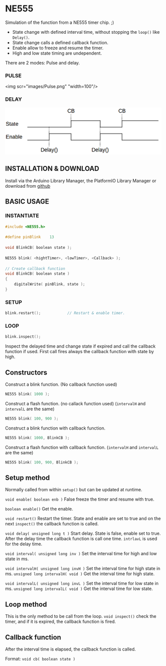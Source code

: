 # NE555

Simulation of the function from a NE555 timer chip. ;)

* State change with defined interval time, without stopping the ```loop()``` like ```Delay()```.
* State change calls a defined callback function.
* Enable allow to freeze and resume the timer.
* High and low state timing are undependent.

There are 2 modes: Pulse and delay.
### PULSE
<img scr="images/Pulse.png" "width=100"/>
### DELAY
![Delay](images/Delay.png)

## INSTALLATION & DOWNLOAD
Install via the Arduino Library Manager, the PlatformIO Library Manager or download from [github](https://github.com/Gfy63/NE555.git)

## BASIC USAGE

### INSTANTIATE

```cpp
#include <NE555.h>

#define pinBlink 	13

void BlinkCB( boolean state );

NE555 blink( <hightTimer>, <lowTimer>, <Callback> );

// Create callback function
void BlinkCB( boolean state )
{
    digitalWrite( pinBlink, state );
}
```

### SETUP

```cpp
blink.restart();            // Restart & enable timer.
```

### LOOP

```cpp
blink.inspect();
```
Inspect the delayed time and change state if expired and call the callback function if used.
First call fires always the callback function with state by high.

## Constructors
Construct a blink function. (No callback function used)
```cpp
NE555 blink( 1000 );
```
Construct a flash function. (no callack function used) 
(```intervalH``` and ```intervalL``` are the same)
```cpp
NE555 blink( 100, 900 );
```
Construct a blink function with callback function.
```cpp
NE555 blink( 1000, BlinkCB );
```
Construct a flash function with callback function.
(```intervalH``` and ```intervalL``` are the same)
```cpp
NE555 blink( 100, 900, BlinkCB );
```

## Setup method
Normally called from within ```setup()``` but can be updated at runtime.

```void enable( boolean enb )``` False freeze the timer and resume with true.

```boolean enable()``` Get the enable.

```void restart()``` Restart the timer. State and enable are set to true and on the next ```inspect()``` the callback function is called.

```void delay( unsigned long t )``` Start delay. State is false, enable set to true. After the delay time the callback function is call one time. ```intrlavL``` is used for the delay time.

```void interval( unsigned long inv )``` Set the interval time for high and low state in ms.

```void intervalH( unsigned long invH )``` Set the interval time for high state in ms.
```unsigned long intervalH( void )``` Get the interval time for high state.

```void intervalL( unsigned long invL )``` Set the interval time for low state in ms.
```unsigned long intervalL( void )``` Get the interval time for low state.

## Loop method
This is the only method to be call from the loop.
```void inspect()``` check the timer, and if it is expired, the callback function is fired.

## Callback function
After the interval time is elapsed, the callback function is called.

Format: ```void cb( boolean state )```